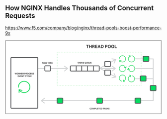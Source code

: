 ## How NGINX Handles Thousands of Concurrent Requests
https://www.f5.com/company/blog/nginx/thread-pools-boost-performance-9x

![alt text](/images/nginx-threadpool.png)


